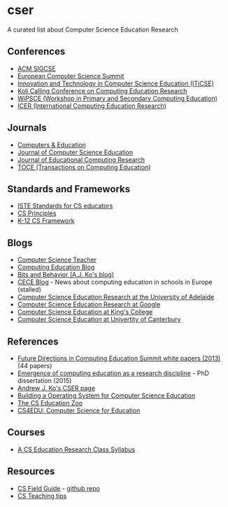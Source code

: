 # cser
A curated list about Computer Science Education Research

## Conferences

* [ACM SIGCSE](http://sigcse.org/)
* [European Computer Science Summit](http://www.informatics-europe.org/ecss)
* [Innovation and Technology in Computer Science Education (ITiCSE)](http://iticse.acm.org/)
* [Koli Calling Conference on Computing Education Research](http://www.kolicalling.fi/)
* [WiPSCE (Workshop in Primary and Secondary Computing Education)](http://www.wipsce.org/)
* [ICER (International Computing Education Research)](https://icer.hosting.acm.org/)

## Journals

* [Computers & Education](https://www.journals.elsevier.com/computers-and-education/)
* [Journal of Computer Science Education](www.tandf.co.uk/journals/cse)
* [Journal of Educational Computing Research](http://journals.sagepub.com/loi/jeca)
* [TOCE (Transactions on Computing Education)](http://toce.acm.org/)

## Standards and Frameworks

* [ISTE Standards for CS educators](http://www.iste.org/standards/standards/standards-for-computer-science-educators)
* [CS Principles](http://csprinciples.org/)
* [K-12 CS Framework](https://k12cs.org/)

## Blogs

* [Computer Science Teacher](http://blog.acthompson.net/)
* [Computing Education Blog](https://computinged.wordpress.com/)
* [Bits and Behavior (A.J. Ko's blog)](http://blogs.uw.edu/ajko/)
* [CECE Blog](http://ceceblog.uni-muenster.de/) - News about computing education in schools in Europe (stalled)
* [Computer Science Education Research at the University of Adelaide](https://blogs.adelaide.edu.au/cser/)
* [Computer Science Education Research at Google](https://edu.google.com/resources/computerscience/research/)
* [Computer Science Education at King's College](http://blogs.kcl.ac.uk/cser/category/computer-science-education/)
* [Computer Science Education at Univertity of Canterbury](http://www.cosc.canterbury.ac.nz/research/RG/CSE/)

## References

* [Future Directions in Computing Education Summit white papers (2013)](https://purl.stanford.edu/mn485tg1952) (44 papers)
* [Emergence of computing education as a research discipline](https://aaltodoc.aalto.fi/handle/123456789/18195) - PhD dissertation (2015)
* [Andrew J. Ko's CSER page](https://faculty.washington.edu/ajko/cer)
* [Building a Operating System for Computer Science Education](http://outlier.uchicago.edu/computerscience/OS4CS/)
* [The CS Education Zoo](http://webyrd.net/zoo.html)
* [CS4EDU: Computer Science for Education](http://cs4edu.cs.purdue.edu/)

## Courses

* [A CS Education Research Class Syllabus](https://computinged.wordpress.com/2015/11/18/a-cs-research-class-syllabus/)

## Resources

* [CS Field Guide](http://www.csfieldguide.org.nz/) - [github repo](https://github.com/uccser/cs-field-guide)
* [CS Teaching tips](http://csteachingtips.org/)

